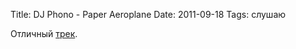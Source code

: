 Title: DJ Phono - Paper Aeroplane
Date: 2011-09-18
Tags: слушаю

<div class="text">Отличный <a href="http://www65.zippyshare.com/v/47433416/file.html">трек</a>. </div>